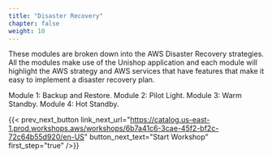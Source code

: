 ```yaml
---
title: "Disaster Recovery"
chapter: false
weight: 10
---
```


These modules are broken down into the AWS Disaster Recovery strategies. All the modules make use of the Unishop application and each module will highlight the AWS strategy and AWS services that have features that make it easy to implement a disaster recovery plan.

Module 1: Backup and Restore.
Module 2: Pilot Light.
Module 3: Warm Standby.
Module 4: Hot Standby.

{{< prev_next_button link_next_url="https://catalog.us-east-1.prod.workshops.aws/workshops/6b7a41c6-3cae-45f2-bf2c-72c64b55d920/en-US" button_next_text="Start Workshop" first_step="true" />}}
